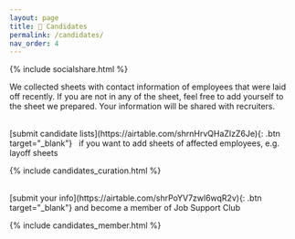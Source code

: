 ```yaml
---
layout: page
title: 💼 Candidates
permalink: /candidates/
nav_order: 4
---
```

{% include socialshare.html %}

We collected sheets with contact information of employees that were laid off recently. If you are not in any of the sheet, feel free to add yourself to the sheet we prepared. Your information will be shared with recruiters. 

<br/>
[submit candidate lists](https://airtable.com/shrnHrvQHaZIzZ6Je){: .btn target="_blank"} &nbsp; if you want to add sheets of affected employees, e.g. layoff sheets

{% include candidates_curation.html %}

<br/>
[submit your info](https://airtable.com/shrPoYV7zwl6wqR2v){: .btn target="_blank"} and become a member of Job Support Club

{% include candidates_member.html %}

